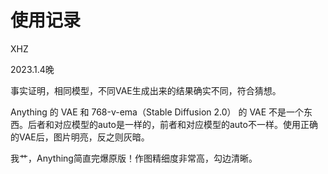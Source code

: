 # 使用记录

XHZ



2023.1.4晚

事实证明，相同模型，不同VAE生成出来的结果确实不同，符合猜想。

Anything 的 VAE 和 768-v-ema（Stable Diffusion 2.0） 的 VAE 不是一个东西。后者和对应模型的auto是一样的，前者和对应模型的auto不一样。使用正确的VAE后，图片明亮，反之则灰暗。



我艹，Anything简直完爆原版！作图精细度非常高，勾边清晰。